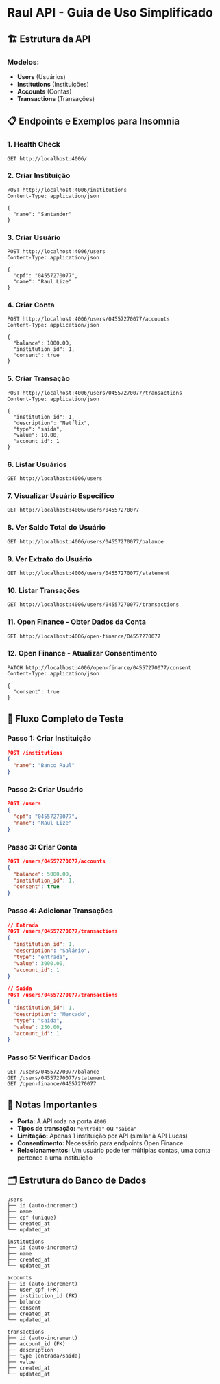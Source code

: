 # Raul API - Guia de Uso Simplificado

## 🏗️ Estrutura da API

### Modelos:
- **Users** (Usuários)
- **Institutions** (Instituições) 
- **Accounts** (Contas)
- **Transactions** (Transações)

## 📋 Endpoints e Exemplos para Insomnia

### 1. Health Check
```http
GET http://localhost:4006/
```

### 2. Criar Instituição
```http
POST http://localhost:4006/institutions
Content-Type: application/json

{
  "name": "Santander"
}
```

### 3. Criar Usuário
```http
POST http://localhost:4006/users
Content-Type: application/json

{
  "cpf": "04557270077",
  "name": "Raul Lize"
}
```

### 4. Criar Conta
```http
POST http://localhost:4006/users/04557270077/accounts
Content-Type: application/json

{
  "balance": 1000.00,
  "institution_id": 1,
  "consent": true
}
```

### 5. Criar Transação
```http
POST http://localhost:4006/users/04557270077/transactions
Content-Type: application/json

{
  "institution_id": 1,
  "description": "Netflix",
  "type": "saida",
  "value": 10.00,
  "account_id": 1
}
```

### 6. Listar Usuários
```http
GET http://localhost:4006/users
```

### 7. Visualizar Usuário Específico
```http
GET http://localhost:4006/users/04557270077
```

### 8. Ver Saldo Total do Usuário
```http
GET http://localhost:4006/users/04557270077/balance
```

### 9. Ver Extrato do Usuário
```http
GET http://localhost:4006/users/04557270077/statement
```

### 10. Listar Transações
```http
GET http://localhost:4006/users/04557270077/transactions
```

### 11. Open Finance - Obter Dados da Conta
```http
GET http://localhost:4006/open-finance/04557270077
```

### 12. Open Finance - Atualizar Consentimento
```http
PATCH http://localhost:4006/open-finance/04557270077/consent
Content-Type: application/json

{
  "consent": true
}
```

## 🔄 Fluxo Completo de Teste

### Passo 1: Criar Instituição
```json
POST /institutions
{
  "name": "Banco Raul"
}
```

### Passo 2: Criar Usuário
```json
POST /users
{
  "cpf": "04557270077",
  "name": "Raul Lize"
}
```

### Passo 3: Criar Conta
```json
POST /users/04557270077/accounts
{
  "balance": 5000.00,
  "institution_id": 1,
  "consent": true
}
```

### Passo 4: Adicionar Transações
```json
// Entrada
POST /users/04557270077/transactions
{
  "institution_id": 1,
  "description": "Salário",
  "type": "entrada",
  "value": 3000.00,
  "account_id": 1
}

// Saída
POST /users/04557270077/transactions
{
  "institution_id": 1,
  "description": "Mercado",
  "type": "saida",
  "value": 250.00,
  "account_id": 1
}
```

### Passo 5: Verificar Dados
```http
GET /users/04557270077/balance
GET /users/04557270077/statement
GET /open-finance/04557270077
```

## 📝 Notas Importantes

- **Porta:** A API roda na porta `4006`
- **Tipos de transação:** `"entrada"` ou `"saida"`
- **Limitação:** Apenas 1 instituição por API (similar à API Lucas)
- **Consentimento:** Necessário para endpoints Open Finance
- **Relacionamentos:** Um usuário pode ter múltiplas contas, uma conta pertence a uma instituição

## 🗂️ Estrutura do Banco de Dados

```
users
├── id (auto-increment)
├── name
├── cpf (unique)
├── created_at
└── updated_at

institutions
├── id (auto-increment)
├── name
├── created_at
└── updated_at

accounts
├── id (auto-increment)
├── user_cpf (FK)
├── institution_id (FK)
├── balance
├── consent
├── created_at
└── updated_at

transactions
├── id (auto-increment)
├── account_id (FK)
├── description
├── type (entrada/saida)
├── value
├── created_at
└── updated_at
``` 